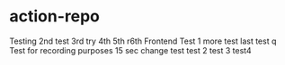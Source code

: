 # action-repo
Testing
2nd test
3rd try
4th
5th
r6th
Frontend Test
1 more test
last test
q
Test for recording purposes
15 sec change test
test 2
test 3
test4

